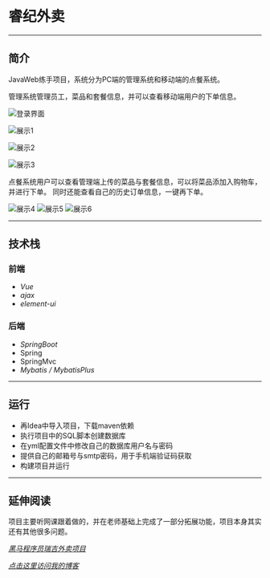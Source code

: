 # 睿纪外卖

***
## 简介
JavaWeb练手项目，系统分为PC端的管理系统和移动端的点餐系统。

管理系统管理员工，菜品和套餐信息，并可以查看移动端用户的下单信息。

![登录界面](https://github.com/Echo-xzp/reggie/tree/master/img/login.png)

![展示1](https://github.com/Echo-xzp/reggie/tree/master/img/img.png)

![展示2](https://github.com/Echo-xzp/reggie/tree/master/img/img_1.png)

![展示3](https://github.com/Echo-xzp/reggie/tree/master/img/img_3.png)


点餐系统用户可以查看管理端上传的菜品与套餐信息，可以将菜品添加入购物车，并进行下单。
同时还能查看自己的历史订单信息，一键再下单。

![展示4](https://github.com/Echo-xzp/reggie/tree/master/img/img_4.png?raw=true)
![展示5](https://github.com/Echo-xzp/reggie/tree/master/img/img_5.png)
![展示6](https://github.com/Echo-xzp/reggie/tree/master/img/img_7.png)


***
## 技术栈
### 前端 
- *Vue*
- *ajax*
- *element-ui*
### 后端
- *SpringBoot*
- Spring
- SpringMvc
- *Mybatis / MybatisPlus*

***
## 运行

- 再Idea中导入项目，下载maven依赖
- 执行项目中的SQL脚本创建数据库
- 在yml配置文件中修改自己的数据库用户名与密码
- 提供自己的邮箱号与smtp密码，用于手机端验证码获取
- 构建项目并运行

***
## 延伸阅读
项目主要听网课跟着做的，并在老师基础上完成了一部分拓展功能，项目本身其实还有其他很多问题。

*[黑马程序员瑞吉外卖项目](https://www.bilibili.com/video/BV13a411q753)*

*[点击这里访问我的博客](http://www.echoes.work)*
